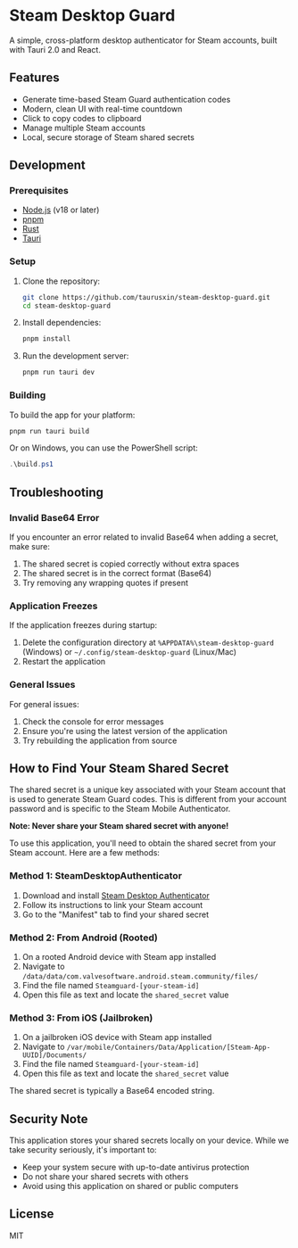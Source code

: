 # Steam Desktop Guard

A simple, cross-platform desktop authenticator for Steam accounts, built with Tauri 2.0 and React.

## Features

- Generate time-based Steam Guard authentication codes
- Modern, clean UI with real-time countdown
- Click to copy codes to clipboard
- Manage multiple Steam accounts
- Local, secure storage of Steam shared secrets

## Development

### Prerequisites

- [Node.js](https://nodejs.org/) (v18 or later)
- [pnpm](https://pnpm.io/)
- [Rust](https://www.rust-lang.org/tools/install)
- [Tauri](https://tauri.app/v2/guides/getting-started/prerequisites)

### Setup

1. Clone the repository:
   ```bash
   git clone https://github.com/taurusxin/steam-desktop-guard.git
   cd steam-desktop-guard
   ```

2. Install dependencies:
   ```bash
   pnpm install
   ```

3. Run the development server:
   ```bash
   pnpm run tauri dev
   ```

### Building

To build the app for your platform:

```bash
pnpm run tauri build
```

Or on Windows, you can use the PowerShell script:

```powershell
.\build.ps1
```

## Troubleshooting

### Invalid Base64 Error

If you encounter an error related to invalid Base64 when adding a secret, make sure:

1. The shared secret is copied correctly without extra spaces
2. The shared secret is in the correct format (Base64)
3. Try removing any wrapping quotes if present

### Application Freezes

If the application freezes during startup:

1. Delete the configuration directory at `%APPDATA%\steam-desktop-guard` (Windows) or `~/.config/steam-desktop-guard` (Linux/Mac)
2. Restart the application

### General Issues

For general issues:

1. Check the console for error messages
2. Ensure you're using the latest version of the application
3. Try rebuilding the application from source

## How to Find Your Steam Shared Secret

The shared secret is a unique key associated with your Steam account that is used to generate Steam Guard codes. This is different from your account password and is specific to the Steam Mobile Authenticator.

**Note: Never share your Steam shared secret with anyone!**

To use this application, you'll need to obtain the shared secret from your Steam account. Here are a few methods:

### Method 1: SteamDesktopAuthenticator

1. Download and install [Steam Desktop Authenticator](https://github.com/Jessecar96/SteamDesktopAuthenticator)
2. Follow its instructions to link your Steam account
3. Go to the "Manifest" tab to find your shared secret

### Method 2: From Android (Rooted)

1. On a rooted Android device with Steam app installed
2. Navigate to `/data/data/com.valvesoftware.android.steam.community/files/`
3. Find the file named `Steamguard-[your-steam-id]`
4. Open this file as text and locate the `shared_secret` value

### Method 3: From iOS (Jailbroken)

1. On a jailbroken iOS device with Steam app installed
2. Navigate to `/var/mobile/Containers/Data/Application/[Steam-App-UUID]/Documents/`
3. Find the file named `Steamguard-[your-steam-id]`
4. Open this file as text and locate the `shared_secret` value

The shared secret is typically a Base64 encoded string.

## Security Note

This application stores your shared secrets locally on your device. While we take security seriously, it's important to:

- Keep your system secure with up-to-date antivirus protection
- Do not share your shared secrets with others
- Avoid using this application on shared or public computers

## License

MIT
